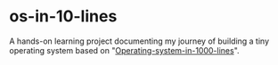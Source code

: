# os-in-10-lines
A hands-on learning project documenting my journey of building a tiny operating system based on "[Operating-system-in-1000-lines](https://github.com/nuta/operating-system-in-1000-lines)". 

